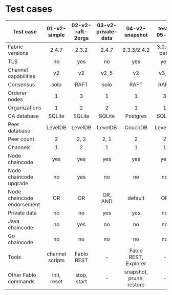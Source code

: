 # Test cases

| Test case                 |    01-v2-simple    |   02-v2-raft-2orgs   | 03-v2-private-data |       04-v2-snapshot        |  test-05-v3  |  test-06-v3-bft |
| ------------------------- |:---------------:|:-----------:|:----------:|:------------------------:|:------------------:|:---------------------:|
| Fabric versions           |      2.4.7      |    2.3.2    |   2.4.7    |       2.3.3/2.4.2        |     3.0.0-beta     |      3.0.0-beta       |
| TLS                       |       no        |     yes     |     no     |           yes            |        yes         |          yes          |
| Channel capabilities      |       v2        |     v2      |    v2_5    |            v2            |        v3_0        |          v3_0         |
| Consensus                 |      solo       |    RAFT     |    solo    |           RAFT           |        RAFT        |          BFT          |
| Orderer nodes             |        1        |      3      |     1      |            1             |         3          |          4            |
| Organizations             |        1        |      2      |     2      |            1             |         1          |          1            |
| CA database               |     SQLite      |   SQLite    |   SQLite   |         Postgres         |        SQLite      |         SQLite        |
| Peer database             |     LevelDB     |   LevelDB   |  LevelDB   |         CouchDB          |        LevelDB     |         LevelDB       |
| Peer count                |        2        |    2, 2     |    2, 1    |            2             |          2         |          2            |
| Channels                  |        1        |      2      |     1      |            1             |          1         |          1            |
| Node chaincode            |       yes       |     yes     |    yes     |           yes            |         yes        |          yes          |
| Node chaincode upgrade    |       no        |     yes     |     no     |            no            |         no         |          no           |
| Node chaincode endorsement|       OR        |     OR      |  OR, AND   |         default          |         OR         |          OR           |
| Private data              |       no        |     no      |    yes     |           yes            |         no         |          no           |
| Java chaincode            |       no        |     yes     |     no     |            no            |         no         |          no           |
| Go chaincode              |       no        |     no      |     no     |            no            |         no         |          no           |
| Tools                     | channel scripts | Fablo REST  |     -      |  Fablo REST, Explorer    |         -          |          -            |
| Other Fablo commands      |   init, reset   | stop, start |     -      | snapshot, prune, restore |         -          |          -            |
